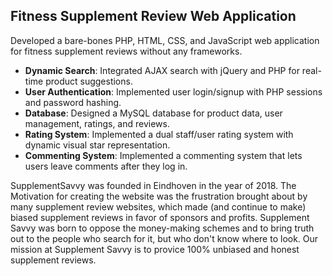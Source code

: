 ## Fitness Supplement Review Web Application  
Developed a bare-bones PHP, HTML, CSS, and JavaScript web application for fitness supplement reviews without any frameworks.

- **Dynamic Search**: Integrated AJAX search with jQuery and PHP for real-time product suggestions.
- **User Authentication**: Implemented user login/signup with PHP sessions and password hashing.
- **Database**: Designed a MySQL database for product data, user management, ratings, and reviews.
- **Rating System**: Implemented a dual staff/user rating system with dynamic visual star representation.
- **Commenting System**: Implemented a commenting system that lets users leave comments after they log in.

SupplementSavvy was founded in Eindhoven in the year of 2018.
The Motivation for creating the website was the frustration 
brought about by many supplement review websites, which made 
(and continue to make) biased supplement reviews in favor of
sponsors and profits. Supplement Savvy was born to oppose the
money-making schemes and to bring truth out to the people who
search for it, but who don't know where to look. Our mission 
at Supplement Savvy is to provice 100% unbiased and honest 
supplement reviews.
